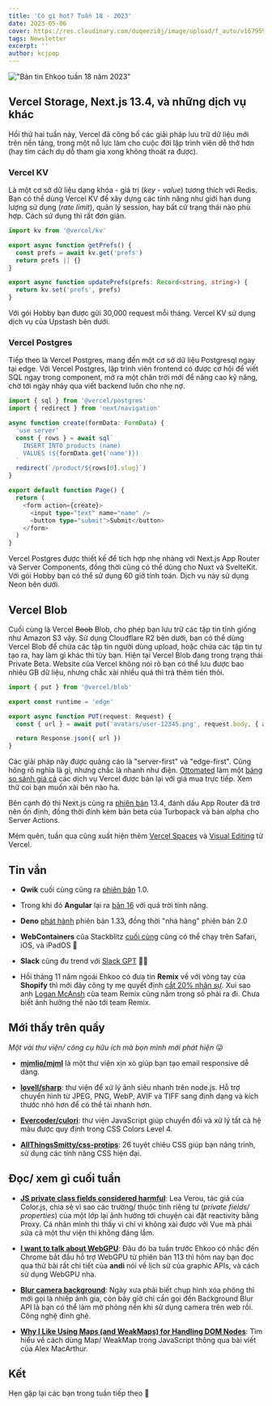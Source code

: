 ```yaml
---
title: 'Có gì hot? Tuần 18 - 2023'
date: 2023-05-06
cover: https://res.cloudinary.com/duqeezi8j/image/upload/f_auto/v1679593392/ehkoo/newsletters/w18-2023.png
tags: Newsletter
excerpt: ''
author: kcjpop
---
```


!["Bản tin Ehkoo tuần 18 năm 2023"](https://res.cloudinary.com/duqeezi8j/image/upload/f_auto/v1679593392/ehkoo/newsletters/w18-2023.png)

## Vercel Storage, Next.js 13.4, và những dịch vụ khác

Hồi thứ hai tuần này, Vercel đã công bố các giải pháp lưu trữ dữ liệu mới trên nền tảng, trong một nỗ lực làm cho cuộc đời lập trình viên dễ thở hơn (hay tìm cách dụ dỗ tham gia xong không thoát ra được).

### Vercel KV

Là một cơ sở dữ liệu dạng khóa - giá trị (_key - value_) tương thích với Redis. Bạn có thể dùng Vercel KV để xây dựng các tính năng như giới hạn dung lượng sử dụng (_rate limit_), quản lý session, hay bất cứ trạng thái nào phù hợp. Cách sử dụng thì rất đơn giản.

```ts
import kv from '@vercel/kv'

export async function getPrefs() {
  const prefs = await kv.get('prefs')
  return prefs || {}
}

export async function updatePrefs(prefs: Record<string, string>) {
  return kv.set('prefs', prefs)
}
```

Với gói Hobby bạn được gửi 30,000 request mỗi tháng. Vercel KV sử dụng dịch vụ của Upstash bên dưới.

### Vercel Postgres

Tiếp theo là Vercel Postgres, mang đến một cơ sở dữ liệu Postgresql ngay tại edge. Với Vercel Postgres, lập trình viên frontend có được cơ hội để viết SQL ngay trong component, mở ra một chân trời mới để nâng cao kỹ năng, chờ tới ngày nhảy qua viết backend luôn cho nhẹ nợ.

```ts
import { sql } from '@vercel/postgres'
import { redirect } from 'next/navigation'

async function create(formData: FormData) {
  'use server'
  const { rows } = await sql`
    INSERT INTO products (name)
    VALUES (${formData.get('name')})
  `
  redirect(`/product/${rows[0].slug}`)
}

export default function Page() {
  return (
    <form action={create}>
      <input type="text" name="name" />
      <button type="submit">Submit</button>
    </form>
  )
}
```

Vercel Postgres được thiết kế để tích hợp nhẹ nhàng với Next.js App Router và Server Components, đồng thời cũng có thể dùng cho Nuxt và SvelteKit. Với gói Hobby bạn có thể sử dụng 60 giờ tính toán. Dịch vụ này sử dụng Neon bên dưới.

## Vercel Blob

Cuối cùng là Vercel ~~Boob~~ Blob, cho phép bạn lưu trữ các tập tin tĩnh giống như Amazon S3 vậy. Sử dụng Cloudflare R2 bên dưới, bạn có thể dùng Vercel Blob để chứa các tập tin người dùng upload, hoặc chứa các tập tin tự tạo ra, hay làm gì khác thì tùy bạn. Hiện tại Vercel Blob đang trong trạng thái Private Beta. Website của Vercel không nói rõ bạn có thể lưu được bao nhiêu GB dữ liệu, nhưng chắc xài nhiều quá thì trả thêm tiền thôi.

```ts
import { put } from '@vercel/blob'

export const runtime = 'edge'

export async function PUT(request: Request) {
  const { url } = await put('avatars/user-12345.png', request.body, { access: 'public' })

  return Response.json({ url })
}
```

Các giải pháp này được quảng cáo là "server-first" và "edge-first". Cũng hông rõ nghĩa là gì, nhưng chắc là nhanh như điện. [Ottomated](https://twitter.com/Ottomated_) làm một [bảng so sánh giá cả](https://service-markup.vercel.app/) các dịch vụ Vercel được bán lại với giá mua trực tiếp. Xem thử coi bạn muốn xài bên nào ha.

Bên cạnh đó thì Next.js cũng ra [phiên bản](https://nextjs.org/blog/next-13-4) 13.4, đánh dấu App Router đã trở nên ổn định, đồng thời đính kèm bản beta của Turbopack và bản alpha cho Server Actions.

Mém quên, tuần qua cũng xuất hiện thêm [Vercel Spaces](https://vercel.com/blog/vercel-spaces) và [Visual Editing](https://vercel.com/blog/visual-editing) từ Vercel.

## Tin vắn

- **Qwik** cuối cùng cũng ra [phiên bản](https://www.builder.io/blog/qwik-v1) 1.0.

- Trong khi đó **Angular** lại ra [bản 16](https://blog.angular.io/angular-v16-is-here-4d7a28ec680d) với quá trời tính năng.

- **Deno** [phát hành](https://deno.com/blog/v1.33) phiên bản 1.33, đồng thời "nhá hàng" phiên bản 2.0

- **WebContainers** của Stackblitz [cuối cùng](https://blog.stackblitz.com/posts/webcontainers-are-now-supported-on-safari/) cũng có thể chạy trên Safari, iOS, và iPadOS 🥳

- **Slack** cũng đu trend với [Slack GPT](https://slack.com/blog/news/introducing-slack-gpt) 🤷‍♂️

- Hồi tháng 11 năm ngoái Ehkoo có đưa tin **Remix** về với vòng tay của **Shopify** thì mới đây công ty mẹ quyết định [cắt 20% nhân sự](https://techcrunch.com/2023/05/04/shopify-to-reduce-workforce-by-20-sells-logistics-business-to-flexport-for-13-equity/). Xui sao anh [Logan McAnsh](https://twitter.com/loganmcansh/status/1654120653845348352) của team Remix cũng nằm trong số phải ra đi. Chưa biết ảnh hưởng thế nào tới team Remix.

## Mới thấy trên quầy

_Một vài thư viện/ công cụ hữu ích mà bọn mình mới phát hiện_ 😛

- [**mjmlio/mjml**](https://github.com/mjmlio/mjml) là một thư viện xịn xò giúp bạn tạo email responsive dễ dàng.

- [**lovell/sharp**](https://github.com/lovell/sharp): thư viện để xử lý ảnh siêu nhanh trên node.js. Hỗ trợ chuyển hình từ JPEG, PNG, WebP, AVIF và TIFF sang định dạng và kích thước nhỏ hơn để có thể tải nhanh hơn.

- [**Evercoder/culori**](https://github.com/Evercoder/culori): thư viện JavaScript giúp chuyển đổi và xử lý tất cả hệ màu được quy định trong CSS Colors Level 4.

- [**AllThingsSmitty/css-protips**](https://github.com/AllThingsSmitty/css-protips): 26 tuyệt chiêu CSS giúp bạn nâng trình, sử dụng các tính năng CSS hiện đại.

## Đọc/ xem gì cuối tuần

- [**JS private class fields considered harmful**](https://lea.verou.me/2023/04/private-fields-considered-harmful/): Lea Verou, tác giả của Color.js, chia sẻ vì sao các trường/ thuộc tính riêng tư (_private fields/ properties_) của một lớp lại ảnh hưởng tới chuyện cài đặt reactivity bằng Proxy. Cá nhân mình thì thấy vì chỉ vì không xài được với Vue mà phải sửa cả một thư viện thì không đáng lắm.

- [**I want to talk about WebGPU**](https://cohost.org/mcc/post/1406157-i-want-to-talk-about-webgpu): Đâu đó ba tuần trước Ehkoo có nhắc đến Chrome bắt đầu hỗ trợ WebGPU từ phiên bản 113 thì hôm nay bạn đọc qua thử bài rất chi tiết của **andi** nói về lịch sử của graphic APIs, và cách sử dụng WebGPU nha.

- [**Blur camera background**](https://developer.chrome.com/blog/background-blur/): Ngày xưa phải biết chụp hình xóa phông thì mới gọi là nhiếp ảnh gia, còn bây giờ chỉ cần gọi đến Background Blur API là bạn có thể làm mờ phông nền khi sử dụng camera trên web rồi. Công nghệ đỉnh ghê.

- [**Why I Like Using Maps (and WeakMaps) for Handling DOM Nodes**](https://www.macarthur.me/posts/maps-for-dom-nodes): Tìm hiểu về cách dùng Map/ WeakMap trong JavaScript thông qua bài viết của Alex MacArthur.

## Kết

Hẹn gặp lại các bạn trong tuần tiếp theo 👋
